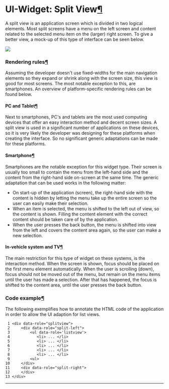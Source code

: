 UI-Widget: Split View[¶](#UI-Widget-Split-View)
===============================================

A split view is an application screen which is divided in two logical
elements. Most split screens have a menu on the left screen and content
related to the selected menu item on the (larger) right screen. To give
a better view, a mock-up of this type of interface can be seen below.

![](Split-view.png)

### Rendering rules[¶](#Rendering-rules)

Assuming the developer doesn't use fixed-widths for the main navigation
elements so they expand or shrink along with the screen size, this view
is good for most screens. The most notable exception to this, are
smartphones. An overview of platform-specific rendering rules can be
found below.

#### PC and Tablet[¶](#PC-and-Tablet)

Next to smartphones, PC's and tablets are the most used computing
devices that offer an easy interaction method and decent screen sizes. A
split view is used in a significant number of applications on these
devices, so it is very likely the developer was designing for these
platforms when creating the interface. So no significant generic
adaptations can be made for these platforms.

#### Smartphone[¶](#Smartphone)

Smartphones are the notable exception for this widget type. Their screen
is usually too small to contain the menu from the left-hand side and the
content from the right-hand side on-screen at the same time. The generic
adaptation that can be used works in the following matter:

-   On start-up of the application (screen), the right-hand side with
    the content is hidden by letting the menu take up the entire screen
    so the user can easily make their selection.
-   When an item is selected, the menu is shifted to the left out of
    view, so the content is shown. Filling the content element with the
    correct content should be taken care of by the application.
-   When the user presses the back button, the menu is shifted into view
    from the left and covers the content area again, so the user can
    make a new selection.

#### In-vehicle system and TV[¶](#In-vehicle-system-and-TV)

The main restriction for this type of widget on these systems, is the
interaction method. When the screen is shown, focus should be placed on
the first menu element automatically. When the user is scrolling (down),
focus should not be moved out of the menu, but remain on the menu items
until the user has made a selection. After that has happened, the focus
is shifted to the content area, until the user presses the back button.

### Code example[¶](#Code-example)

The following exemplifies how to annotate the HTML code of the
application in order to allow the UI adaption for list views.

     1 <div data-role="splitview">
     2     <div data-role="split-left">
     3         <ul data-role='listview'>
     4            <li> ... </li>
     5            <li> ... </li>
     6            <li> ... </li>
     7            <li> ... </li>
     8            <li> ... </li>
     9         <ul>
    10     </div>
    11     <div data-role="split-right">
    12     </div>
    13 </div>

------------------------------------------------------------------------
